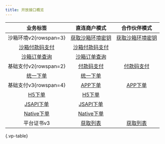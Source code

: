 ```yaml
---
title: 开放接口概览
---
```


| 业务标签 | 直连商户模式 | 合作伙伴模式
| :----: | :------: | :--------:
| 沙箱环境v2{rowspan=3} | [获取沙箱环境密钥](/openapi/v2/xdc/apiv2getsignkey/sign/getsignkey) | [获取沙箱环境密钥](/openapi/v2/xdc/apiv2getsignkey/sign/getsignkey)
| [沙箱付款码支付](/openapi/v2/xdc/apiv2sandbox/pay/micropay) | [沙箱付款码支付](/openapi/v2/xdc/apiv2sandbox/pay/micropay)
| [沙箱订单查询](/openapi/v2/xdc/apiv2sandbox/pay/orderquery) | [沙箱订单查询](/openapi/v2/xdc/apiv2sandbox/pay/orderquery)
| 基础支付v2{rowspan=2} | [付款码支付](/openapi/v2/pay/micropay) | [付款码支付](/openapi/v2/pay/micropay)
|[统一下单](/openapi/v2/pay/unifiedorder) | [统一下单](/openapi/v2/pay/unifiedorder)
| 基础支付v3{rowspan=4} | [APP下单](/openapi/v3/pay/transactions/app) | [APP下单](/openapi/v3/pay/partner/transactions/app)
| [H5下单](/openapi/v3/pay/transactions/h5) | [H5下单](/openapi/v3/pay/partner/transactions/h5)
| [JSAPI下单](/openapi/v3/pay/transactions/jsapi) | [JSAPI下单](/openapi/v3/pay/partner/transactions/jsapi)
| [Native下单](/openapi/v3/pay/transactions/native) | [Native下单](/openapi/v3/pay/partner/transactions/native)
| 平台证书v3 | [获取列表](/openapi/v3/certificates) | [获取列表](/openapi/v3/certificates)

{.vp-table}

<style>
  .vp-table tbody td:empty {display:none}
</style>
